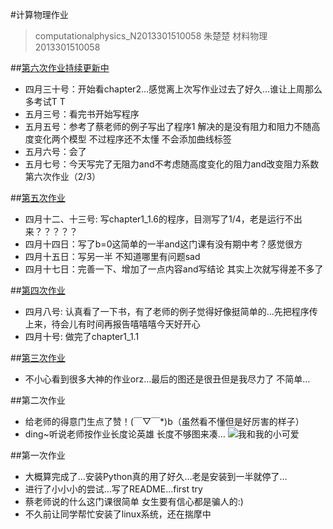 #计算物理作业 
 >computationalphysics_N2013301510058
 >朱楚楚 材料物理 2013301510058
 
##[第六次作业持续更新中](https://www.zybuluo.com/double-C/note/365036)
 * 四月三十号：开始看chapter2…感觉离上次写作业过去了好久…谁让上周那么多考试T T
 * 五月三号：看完书开始写程序
 * 五月五号：参考了蔡老师的例子写出了程序1 解决的是没有阻力和阻力不随高度变化两个模型 不过程序还不太懂 不会添加曲线标签
 * 五月六号：会了 
 * 五月七号：今天写完了无阻力and不考虑随高度变化的阻力and改变阻力系数 第六次作业（2/3）
 
##[第五次作业](https://www.zybuluo.com/double-C/note/345158) 
*  四月十二、十三号: 写chapter1_1.6的程序，目测写了1/4，老是运行不出来？？？？？
*  四月十四日：写了b=0这简单的一半and这门课有没有期中考？感觉很方
*  四月十五日：写另一半 不知道哪里有问题sad
*  四月十七日：完善一下、增加了一点内容and写结论 其实上次就写得差不多了 

##[第四次作业](https://www.zybuluo.com/double-C/note/339637)
*  四月八号: 认真看了一下书，有了老师的例子觉得好像挺简单的…先把程序传上来，待会儿有时间再报告嘻嘻嘻今天好开心
*  四月十号: 做完了chapter1_1.1

##[第三次作业](https://github.com/zhuchuchu/computationalphysics_N2013301510058/blob/master/homework03.md)
*  不小心看到很多大神的作业orz…最后的图还是很丑但是我尽力了 不简单…


##第二次作业
*  给老师的得意门生点了赞！(￣▽￣*)b（虽然看不懂但是好厉害的样子）
*  ding~听说老师按作业长度论英雄 长度不够图来凑…
 ![我和我的小可爱](https://github.com/zhuchuchu/computationalphysics_N2013301510058/blob/master/img_2607_recompress.jpg)

##第一次作业
*  大概算完成了…安装Python真的用了好久…老是安装到一半就停了…
*  进行了小小小的尝试…写了README…first try
*  蔡老师说的什么这门课很简单 女生要有信心都是骗人的:)
*  不久前让同学帮忙安装了linux系统，还在揣摩中




